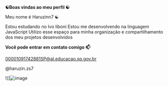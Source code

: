 **☯Boas vindas ao meu perfil ☯**

Meu nome é Haruzinn7 ☯



Estou estudando no Ivo liboni
Estou me desenvolvendo na linguagem JavaScript
Utilizo esse espaço para minha organização e compartilhamento dos meu projetos desenvolvidos

**Você pode entrar em contato comigo 📫**

00001091742881SP@al.educacao.sp.gov.br

@haruzin.zs7

![]![image](https://github.com/user-attachments/assets/e2de2f33-62cd-4765-b0bb-a9c724cf5422)





